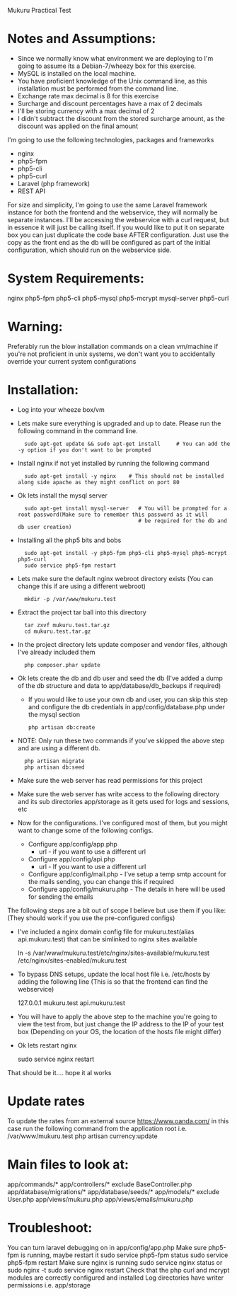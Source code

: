 Mukuru Practical Test

Notes and Assumptions:
======================
 * Since we normally know what environment we are deploying to I'm going to assume its a Debian-7/wheezy box for this exercise.
 * MySQL is installed on the local machine.
 * You have proficient knowledge of the Unix command line, as this installation must be performed from the command line.
 * Exchange rate max decimal is 8 for this exercise
 * Surcharge and discount percentages have a max of 2 decimals
 * I'll be storing currency with a max decimal of 2
 * I didn't subtract the discount from the stored surcharge amount, as the discount was applied on the final amount


I'm going to use the following technologies, packages and frameworks
 * nginx
 * php5-fpm
 * php5-cli
 * php5-curl
 * Laravel (php framework)
 * REST API
	
For size and simplicity, I'm going to use the same Laravel framework instance for both the frontend and the webservice,
they will normally be separate instances. I'll be accessing the webservice with a curl request, but in essence it will just
be calling itself. If you would like to put it on separate box you can just duplicate the code base AFTER configuration. Just use
the copy as the front end as the db will be configured as part of the initial configuration, which should run on the webservice side.

System Requirements:
====================
nginx
php5-fpm
php5-cli
php5-mysql
php5-mcrypt
mysql-server
php5-curl

Warning:
========
Preferably run the blow installation commands on a clean vm/machine if you're not proficient in unix systems, 
we don't want you to accidentally override your current system configurations

Installation:
=============
* Log into your wheeze box/vm
* Lets make sure everything is upgraded and up to date. Please run the following command in the command line.

		sudo apt-get update && sudo apt-get install     # You can add the -y option if you don't want to be prompted

* Install nginx if not yet installed by running the following command

		sudo apt-get install -y nginx    # This should not be installed along side apache as they might conflict on port 80

* Ok lets install the mysql server

        sudo apt-get install mysql-server   # You will be prompted for a root password(Make sure to remember this password as it will
                                            # be required for the db and db user creation)

* Installing all the php5 bits and bobs

		sudo apt-get install -y php5-fpm php5-cli php5-mysql php5-mcrypt php5-curl
		sudo service php5-fpm restart

* Lets make sure the default nginx webroot directory exists (You can change this if are using a different webroot)

        mkdir -p /var/www/mukuru.test

* Extract the project tar ball into this directory

        tar zxvf mukuru.test.tar.gz
        cd mukuru.test.tar.gz

* In the project directory lets update composer and vendor files, although I've already included them

        php composer.phar update

* Ok lets create the db and db user and seed the db (I've added a dump of the db structure and data to app/database/db_backups if required)
  - If you would like to use your own db and user, you can skip this step and configure the db credentials in app/config/database.php under the mysql section

        php artisan db:create

* NOTE: Only run these two commands if you've skipped the above step and are using a different db.

        php artisan migrate
        php artisan db:seed

* Make sure the web server has read permissions for this project
* Make sure the web server has write access to the following directory and its sub directories app/storage as it gets used for logs and sessions, etc
* Now for the configurations. I've configured most of them, but you might want to change some of the following configs.
    - Configure app/config/app.php
        * url   - if you want to use a different url
    - Configure app/config/api.php
        * url   - If you want to use a different url
    - Configure app/config/mail.php   - I've setup a temp smtp account for the mails sending, you can change this if required
    - Configure app/config/mukuru.php - The details in here will be used for sending the emails

The following steps are a bit out of scope I believe but use them if you like: (They should work if you use the pre-configured configs)

* I've included a nginx domain config file for mukuru.test(alias api.mukuru.test) that can be simlinked to nginx sites available

    ln -s /var/www/mukuru.test/etc/nginx/sites-available/mukuru.test /etc/nginx/sites-enabled/mukuru.test

* To bypass DNS setups, update the local host file i.e. /etc/hosts by adding the following line (This is so that the frontend can find the webservice)

    127.0.0.1 mukuru.test api.mukuru.test

* You will have to apply the above step to the machine you're going to view the test from, but just change the IP address to the IP of your test box
  (Depending on your OS, the location of the hosts file might differ)

* Ok lets restart nginx

    sudo service nginx restart

That should be it.... hope it al works

Update rates
===============
To update the rates from an external source https://www.oanda.com/ in this case run the following command from the application root i.e. /var/www/mukuru.test
    php artisan currency:update

Main files to look at:
======================
app/commands/*
app/controllers/*       exclude BaseController.php
app/database/migrations/*
app/database/seeds/*
app/models/*            exclude User.php
app/views/mukuru.php
app/views/emails/mukuru.php

Troubleshoot:
==============
You can turn laravel debugging on in
    app/config/app.php
Make sure php5-fpm is running, maybe restart it
    sudo service php5-fpm status
    sudo service php5-fpm restart
Make sure nginx is running
    sudo service nginx status           or      sudo nginx -t
    sudo service nginx restart
Check that the php curl and mcrypt modules are correctly configured and installed
Log directories have writer permissions i.e. app/storage
